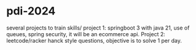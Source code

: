 # pdi-2024
several projects to train skills/ project 1: springboot 3 with java 21, use of queues, spring security, it will be an ecommerce api.  Project 2: leetcode/racker hanck style questions, objective is to solve 1 per day.
